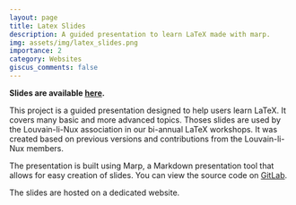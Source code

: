 ```yaml
---
layout: page
title: Latex Slides
description: A guided presentation to learn LaTeX made with marp.
img: assets/img/latex_slides.png
importance: 2
category: Websites
giscus_comments: false
---
```


**Slides are available [here](https://latex.louvainlinux.org/).**

This project is a guided presentation designed to help users learn LaTeX. It covers many basic and more advanced topics. Thoses slides are used by the Louvain-li-Nux association in our bi-annual LaTeX workshops. It was created based on previous versions and contributions from the Louvain-li-Nux members.

The presentation is built using Marp, a Markdown presentation tool that allows for easy creation of slides. You can view the source code on [GitLab](https://gitlab.com/louvainlinux/activities/atelier-latex).

The slides are hosted on a dedicated website.